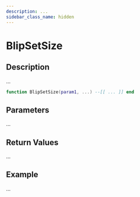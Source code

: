```yaml
---
description: ...
sidebar_class_name: hidden
---
```


# BlipSetSize

## Description

...

```lua
function BlipSetSize(param1, ...) --[[ ... ]] end
```

## Parameters

...

## Return Values

...

## Example

...

